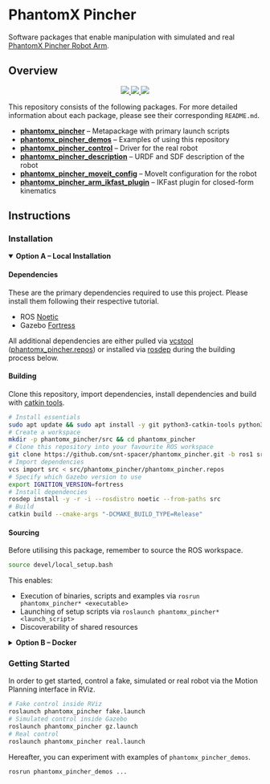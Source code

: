 # PhantomX Pincher

Software packages that enable manipulation with simulated and real [PhantomX Pincher Robot Arm](https://www.trossenrobotics.com/p/PhantomX-Pincher-Robot-Arm.aspx).

<!-- <p align="left" float="middle">
  <a href="">
    <img width="50.0%" src=""/>
  </a>
  <em>PhantomX Pincher</em>
</p> -->

## Overview

<p align="center">
  <a href="http://wiki.ros.org/noetic">
    <img src="https://img.shields.io/badge/Middleware-ROS%20Noetic-38469E"/>
  </a>
  <a href="https://gazebosim.org">
    <img src="https://img.shields.io/badge/Robotics%20Simulator-Gazebo%20Fortress-F58113"/>
  </a>
  <a href="https://moveit.ros.org">
    <img src="https://img.shields.io/badge/Motion%20Planning-MoveIt-0A58F7"/>
  </a>
</p>

This repository consists of the following packages. For more detailed information about each package, please see their corresponding `README.md`.

- [**phantomx_pincher**](./phantomx_pincher) – Metapackage with primary launch scripts
- [**phantomx_pincher_demos**](./phantomx_pincher_demos) – Examples of using this repository
- [**phantomx_pincher_control**](./phantomx_pincher_control) – Driver for the real robot
- [**phantomx_pincher_description**](./phantomx_pincher_description) – URDF and SDF description of the robot
- [**phantomx_pincher_moveit_config**](./phantomx_pincher_moveit_config) – MoveIt configuration for the robot
- [**phantomx_pincher_arm_ikfast_plugin**](./phantomx_pincher_arm_ikfast_plugin) – IKFast plugin for closed-form kinematics

## Instructions

### Installation

<details open><summary><b>Option A – Local Installation</b></summary>

#### **Dependencies**

These are the primary dependencies required to use this project. Please install them following their respective tutorial.

- ROS [Noetic](http://wiki.ros.org/noetic/Installation)
- Gazebo [Fortress](https://gazebosim.org/docs/fortress/install)

All additional dependencies are either pulled via [vcstool](https://wiki.ros.org/vcstool) ([phantomx_pincher.repos](./phantomx_pincher.repos)) or installed via [rosdep](https://wiki.ros.org/rosdep) during the building process below.

#### **Building**

Clone this repository, import dependencies, install dependencies and build with [catkin tools](https://catkin-tools.readthedocs.io).

```bash
# Install essentials
sudo apt update && sudo apt install -y git python3-catkin-tools python3-vcstool
# Create a workspace
mkdir -p phantomx_pincher/src && cd phantomx_pincher 
# Clone this repository into your favourite ROS workspace
git clone https://github.com/snt-spacer/phantomx_pincher.git -b ros1 src/phantomx_pincher
# Import dependencies
vcs import src < src/phantomx_pincher/phantomx_pincher.repos
# Specify which Gazebo version to use
export IGNITION_VERSION=fortress
# Install dependencies
rosdep install -y -r -i --rosdistro noetic --from-paths src
# Build
catkin build --cmake-args "-DCMAKE_BUILD_TYPE=Release"
```

#### **Sourcing**

Before utilising this package, remember to source the ROS workspace.

```bash
source devel/local_setup.bash
```

This enables:

- Execution of binaries, scripts and examples via `rosrun phantomx_pincher* <executable>`
- Launching of setup scripts via `roslaunch phantomx_pincher* <launch_script>`
- Discoverability of shared resources

</details>

<details><summary><b>Option B – Docker</b></summary>

#### **Install Docker**

First, ensure your system has a setup for using Docker. You can follow the [`install_docker.bash`](./.docker/host/install_docker.bash) script.

```bash
# Execute script inside a cloned repository
.docker/host/install_docker.bash
# (Alternative) Execute script from URL
bash -c "$(wget -qO - https://raw.githubusercontent.com/snt-spacer/phantomx_pincher/ros1/.docker/host/install_docker.bash)"
```

#### **(Optional) Build a New Image**

A new Docker image can be built locally using the included [Dockerfile](./Dockerfile). To do this, you can run the [`build.bash`](./.docker/build.bash) script as shown below. This script will always print the corresponding low-level `docker build ...` command for your reference.

```bash
# Execute script inside a cloned repository
.docker/build.bash ${TAG:-ros1} ${BUILD_ARGS}
```

#### **Run a Docker Container**

Docker containers can be run with the included [`run.bash`](./.docker/run.bash) script as shown below. It automatically configures environment variables and volumes to enable GPU usage and GUI application. This script will always print the corresponding low-level `docker run ...` command for your reference.

```bash
# Execute script inside a cloned repository
.docker/run.bash ${TAG:-ros1} ${CMD}
# (Alternative) Execute script from URL
bash -c "$(wget -qO - https://raw.githubusercontent.com/snt-spacer/phantomx_pincher/ros1/.docker/run.bash)" -- ${TAG:-ros1} ${CMD}
```

For development, you can run the Docker container with the [`devel.bash`](./.docker/run.bash) script that also mounts the repository as a volume inside the container. In this way, you can modify all packages locally and directly execute them in their updated state inside the container.

```bash
# Execute script inside a cloned repository
.docker/devel.bash ${TAG:-ros1} ${CMD}
```

</details>

### Getting Started

In order to get started, control a fake, simulated or real robot via the Motion Planning interface in RViz.

```bash
# Fake control inside RViz
roslaunch phantomx_pincher fake.launch
# Simulated control inside Gazebo
roslaunch phantomx_pincher gz.launch
# Real control
roslaunch phantomx_pincher real.launch
```

Hereafter, you can experiment with examples of `phantomx_pincher_demos`.

```bash
rosrun phantomx_pincher_demos ...
```
